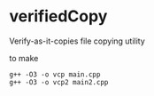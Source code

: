 # verifiedCopy
Verify-as-it-copies file copying utility

to make
```
g++ -O3 -o vcp main.cpp
g++ -O3 -o vcp2 main2.cpp
```
